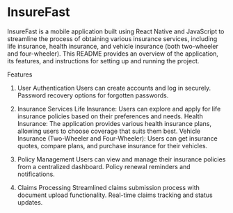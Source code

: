﻿# InsureFast

 InsureFast is a mobile application built using React Native and JavaScript to streamline the process of obtaining various insurance services, including life insurance, health insurance, and vehicle insurance (both two-wheeler and four-wheeler). This README provides an overview of the application, its features, and instructions for setting up and running the project.

Features
1. User Authentication
Users can create accounts and log in securely.
Password recovery options for forgotten passwords.

2. Insurance Services
Life Insurance: Users can explore and apply for life insurance policies based on their preferences and needs.
Health Insurance: The application provides various health insurance plans, allowing users to choose coverage that suits them best.
Vehicle Insurance (Two-Wheeler and Four-Wheeler): Users can get insurance quotes, compare plans, and purchase insurance for their vehicles.

3. Policy Management
Users can view and manage their insurance policies from a centralized dashboard.
Policy renewal reminders and notifications.

4. Claims Processing
Streamlined claims submission process with document upload functionality.
Real-time claims tracking and status updates.

